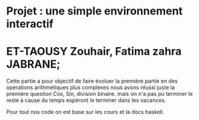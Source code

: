 # Projet : une simple environnement interactif
	
# ET-TAOUSY Zouhair, Fatima zahra JABRANE;

Cette partie a pour objectif de faire évoluer la première partie en des opérations arithmétiques plus complexes nous avons réussi juste la première question Cos, Sin, division binaire. mais on n'a pas pu terminer le reste à cause du temps espèront le terminer dans les vacances.

Pour tout nos code on est base sur les cours et la docs haskell.